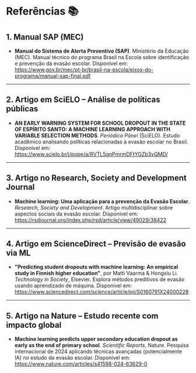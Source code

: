 # Referências 📚

## 1. Manual SAP (MEC)
- **Manual do Sistema de Alerta Preventivo (SAP)**. Ministério da Educação (MEC). Manual técnico do programa Brasil na Escola sobre identificação e prevenção da evasão escolar. Disponível em: https://www.gov.br/mec/pt-br/brasil-na-escola/eixos-do-programa/manual-sap-final.pdf

---

## 2. Artigo em SciELO – Análise de políticas públicas
- **AN EARLY WARNING SYSTEM FOR SCHOOL DROPOUT IN THE STATE OF ESPÍRITO SANTO: A MACHINE LEARNING APPROACH WITH VARIABLE SELECTION METHODS**. *Periódico Pônei* (SciELO). Estudo acadêmico analisando políticas relacionadas à evasão escolar no Brasil. Disponível em: https://www.scielo.br/j/pope/a/RVTL5qnPmrmDFtYGZb3vQMD/

---

## 3. Artigo no Research, Society and Development Journal
- **Machine learning: Uma aplicação para a prevenção da Evasão Escolar**. *Research, Society and Development*. Artigo multidisciplinar sobre aspectos sociais da evasão escolar. Disponível em: https://rsdjournal.org/index.php/rsd/article/view/49029/38422

---

## 4. Artigo em ScienceDirect – Previsão de evasão via ML
- **"Predicting student dropouts with machine learning: An empirical study in Finnish higher education"**, por Matti Vaarma & Hongxiu Li. *Technology in Society*, Elsevier. Explora métodos preditivos de evasão usando aprendizado de máquina. Disponível em: https://www.sciencedirect.com/science/article/pii/S0160791X24000228 

---

## 5. Artigo na Nature – Estudo recente com impacto global
- **Machine learning predicts upper secondary education dropout as early as the end of primary school**. *Scientific Reports*, Nature. Pesquisa internacional de 2024 aplicando técnicas avançadas (potencialmente IA) no estudo da evasão escolar. Disponível em: https://www.nature.com/articles/s41598-024-63629-0



